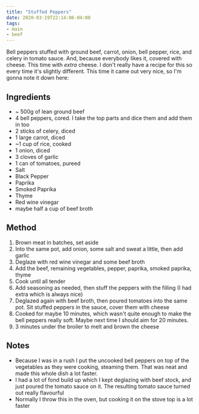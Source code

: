 ```yaml
---
title: "Stuffed Peppers"
date: 2020-03-19T22:14:06-04:00
tags:
- main
- beef
---
```


Bell peppers stuffed with ground beef, carrot, onion, bell pepper, rice, and celery in tomato sauce. And, because everybody likes it, covered with cheese. This time with _extra_ cheese. I don't really have a recipe for this so every time it's slightly different. This time it came out very nice, so I'm gonna note it down here:

<!--more-->

## Ingredients
- ~ 500g of lean ground beef
- 4 bell peppers, cored. I take the top parts and dice them and add them in too
- 2 sticks of celery, diced
- 1 large carrot, diced
- ~1 cup of rice, cooked
- 1 onion, diced
- 3 cloves of garlic
- 1 can of tomatoes, pureed
- Salt
- Black Pepper
- Paprika
- Smoked Paprika
- Thyme
- Red wine vinegar
- maybe half a cup of beef broth

## Method

1. Brown meat in batches, set aside
2. Into the same pot, add onion, some salt and sweat a little, then add garlic
3. Deglaze with red wine vinegar and some beef broth
4. Add the beef, remaining vegetables, pepper, paprika, smoked paprika, thyme
5. Cook until all tender
7. Add seasoning as needed, then stuff the peppers with the filling (I had extra which is always nice)
8. Deglazed again with beef broth, then poured tomatoes into the same pot. Sit stuffed peppers in the sauce, cover them with cheese
9. Cooked for maybe 10 minutes, which wasn't quite enough to make the bell peppers really soft. Maybe next time I should aim for 20 minutes.
10. 3 minutes under the broiler to melt and brown the cheese

## Notes

* Because I was in a rush I put the uncooked bell peppers on top of the vegetables as they were cooking, steaming them. That was neat and made this whole dish a lot faster.
* I had a lot of fond build up which I kept deglazing with beef stock, and just poured the tomato sauce on it. The resulting tomato sauce turned out really flavourful
* Normally I throw this in the oven, but cooking it on the stove top is a lot faster
